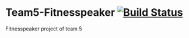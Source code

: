 # Team5-Fitnesspeaker [![Build Status](https://travis-ci.org/TechnionYP5779/Team5-Fitnesspeaker.svg?branch=master)](https://travis-ci.org/TechnionYP5779/Team5-Fitnesspeaker)
Fitnesspeaker project of team 5
